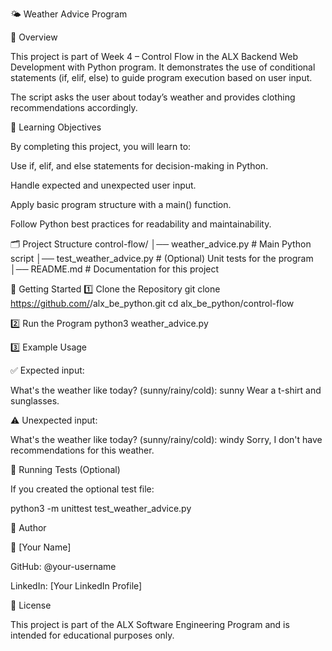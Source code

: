 🌤️ Weather Advice Program

📌 Overview

This project is part of Week 4 – Control Flow in the ALX Backend Web Development with Python program.
It demonstrates the use of conditional statements (if, elif, else) to guide program execution based on user input.

The script asks the user about today’s weather and provides clothing recommendations accordingly.

🎯 Learning Objectives

By completing this project, you will learn to:

Use if, elif, and else statements for decision-making in Python.

Handle expected and unexpected user input.

Apply basic program structure with a main() function.

Follow Python best practices for readability and maintainability.

🗂️ Project Structure
control-flow/
│── weather_advice.py   # Main Python script
│── test_weather_advice.py  # (Optional) Unit tests for the program
│── README.md           # Documentation for this project

🚀 Getting Started
1️⃣ Clone the Repository
git clone https://github.com/<your-username>/alx_be_python.git
cd alx_be_python/control-flow

2️⃣ Run the Program
python3 weather_advice.py

3️⃣ Example Usage

✅ Expected input:

What's the weather like today? (sunny/rainy/cold): sunny
Wear a t-shirt and sunglasses.


⚠️ Unexpected input:

What's the weather like today? (sunny/rainy/cold): windy
Sorry, I don't have recommendations for this weather.

🧪 Running Tests (Optional)

If you created the optional test file:

python3 -m unittest test_weather_advice.py

📝 Author

👤 [Your Name]

GitHub: @your-username

LinkedIn: [Your LinkedIn Profile]

📜 License

This project is part of the ALX Software Engineering Program and is intended for educational purposes only.
